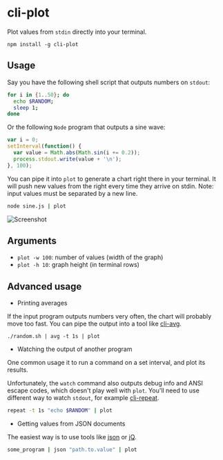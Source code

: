 # cli-plot

Plot values from `stdin` directly into your terminal.

```
npm install -g cli-plot
```

## Usage

Say you have the following shell script that outputs numbers on `stdout`:

```bash
for i in {1..50}; do
  echo $RANDOM;
  sleep 1;
done
```

Or the following `Node` program that outputs a sine wave:

```js
var i = 0;
setInterval(function() {
  var value = Math.abs(Math.sin(i += 0.2));
  process.stdout.write(value + '\n');
}, 100);
```

You can pipe it into `plot` to generate a chart right there in your terminal.
It will push new values from the right every time they arrive on stdin.
Note: input values must be separated by a new line.

```bash
node sine.js | plot
```

![Screenshot](https://raw.github.com/TabDigital/cli-plot/master/screenshot.gif)

## Arguments

- `plot -w 100`: number of values (width of the graph)
- `plot -h 10`: graph height (in terminal rows)

## Advanced usage

- Printing averages

If the input program outputs numbers very often, the chart will probably move too fast.
You can pipe the output into a tool like [cli-avg](https://github.com/TabDigital/cli-avg).

```
./random.sh | avg -t 1s | plot
```

- Watching the output of another program

One common usage it to run a command on a set interval, and plot its results.

Unfortunately, the `watch` command also outputs debug info and ANSI escape codes,
which doesn't play well with `plot`. You'll need to use different way to watch `stdout`,
for example [cli-repeat](https://github.com/TabDigital/cli-repeat).

```bash
repeat -t 1s "echo $RANDOM" | plot
```

- Getting values from JSON documents

The easiest way is to use tools like [json](http://trentm.com/json/) or [jQ](http://stedolan.github.io/jq/).

```bash
some_program | json "path.to.value" | plot
```
